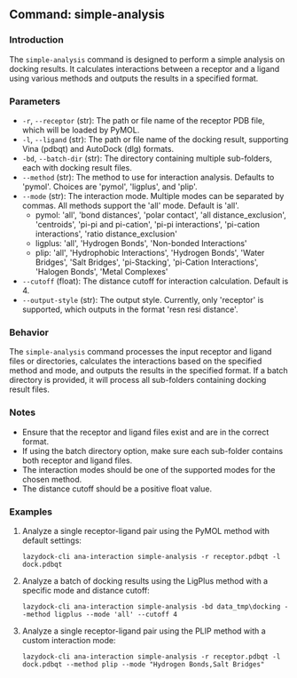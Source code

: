 <!--
 * @Date: 2024-11-30 20:44:04
 * @LastEditors: BHM-Bob 2262029386@qq.com
 * @LastEditTime: 2024-11-30 20:47:08
 * @Description: 
-->
## Command: simple-analysis

### Introduction
The `simple-analysis` command is designed to perform a simple analysis on docking results. It calculates interactions between a receptor and a ligand using various methods and outputs the results in a specified format.

### Parameters

- `-r`, `--receptor` (str): The path or file name of the receptor PDB file, which will be loaded by PyMOL.
- `-l`, `--ligand` (str): The path or file name of the docking result, supporting Vina (pdbqt) and AutoDock (dlg) formats.
- `-bd`, `--batch-dir` (str): The directory containing multiple sub-folders, each with docking result files.
- `--method` (str): The method to use for interaction analysis. Defaults to 'pymol'. Choices are 'pymol', 'ligplus', and 'plip'.
- `--mode` (str): The interaction mode. Multiple modes can be separated by commas. All methods support the 'all' mode. Default is 'all'.
  - pymol: 'all', 'bond distances', 'polar contact', 'all distance_exclusion', 'centroids', 'pi-pi and pi-cation', 'pi-pi interactions', 'pi-cation interactions', 'ratio distance_exclusion'  
  - ligplus: 'all', 'Hydrogen Bonds', 'Non-bonded Interactions'  
  - plip: 'all', 'Hydrophobic Interactions', 'Hydrogen Bonds', 'Water Bridges', 'Salt Bridges', 'pi-Stacking', 'pi-Cation Interactions', 'Halogen Bonds', 'Metal Complexes'  
- `--cutoff` (float): The distance cutoff for interaction calculation. Default is 4.
- `--output-style` (str): The output style. Currently, only 'receptor' is supported, which outputs in the format 'resn resi distance'.

### Behavior
The `simple-analysis` command processes the input receptor and ligand files or directories, calculates the interactions based on the specified method and mode, and outputs the results in the specified format. If a batch directory is provided, it will process all sub-folders containing docking result files.

### Notes
- Ensure that the receptor and ligand files exist and are in the correct format.
- If using the batch directory option, make sure each sub-folder contains both receptor and ligand files.
- The interaction modes should be one of the supported modes for the chosen method.
- The distance cutoff should be a positive float value.

### Examples

1. Analyze a single receptor-ligand pair using the PyMOL method with default settings:
   ```
   lazydock-cli ana-interaction simple-analysis -r receptor.pdbqt -l dock.pdbqt
   ```

2. Analyze a batch of docking results using the LigPlus method with a specific mode and distance cutoff:
   ```
   lazydock-cli ana-interaction simple-analysis -bd data_tmp\docking --method ligplus --mode 'all' --cutoff 4
   ```

3. Analyze a single receptor-ligand pair using the PLIP method with a custom interaction mode:
   ```
   lazydock-cli ana-interaction simple-analysis -r receptor.pdbqt -l dock.pdbqt --method plip --mode "Hydrogen Bonds,Salt Bridges"
   ```
